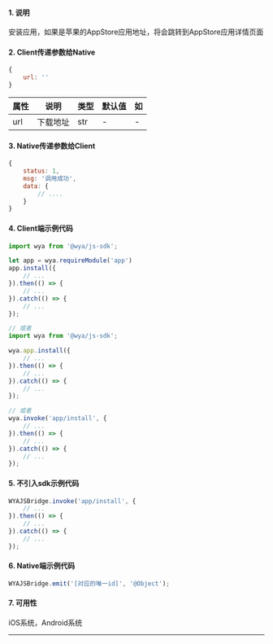 #### 1. 说明

安装应用，如果是苹果的AppStore应用地址，将会跳转到AppStore应用详情页面

#### 2. Client传递参数给Native

```javascript
{
	url: ''
}
```

属性 | 说明 | 类型 | 默认值 | 如
---|---|---|---|---
url | 下载地址 | str | - | -

#### 3. Native传递参数给Client

```javascript
{
	status: 1,
	msg: '调用成功',
	data: {
		// ....
	}
}
```

#### 4. Client端示例代码

```javascript
import wya from '@wya/js-sdk';

let app = wya.requireModule('app')
app.install({
	// ...
}).then(() => {
	// ...
}).catch(() => {
	// ...
});

// 或者
import wya from '@wya/js-sdk';

wya.app.install({
	// ...
}).then(() => {
	// ...
}).catch(() => {
	// ...
});

// 或者
wya.invoke('app/install', {
	// ...
}).then(() => {
	// ...
}).catch(() => {
	// ...
});
```

#### 5. 不引入sdk示例代码

```javascript
WYAJSBridge.invoke('app/install', {
	// ...
}).then(() => {
	// ...
}).catch(() => {
	// ...
});
```

#### 6. Native端示例代码

```javascript
WYAJSBridge.emit('[对应的唯一id]', '@Object');
```

#### 7. 可用性

iOS系统，Android系统

---------

